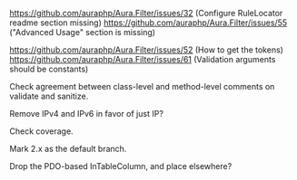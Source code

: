 https://github.com/auraphp/Aura.Filter/issues/32 (Configure RuleLocator readme section missing)
https://github.com/auraphp/Aura.Filter/issues/55 ("Advanced Usage" section is missing)

https://github.com/auraphp/Aura.Filter/issues/52 (How to get the tokens)
https://github.com/auraphp/Aura.Filter/issues/61 (Validation arguments should be constants)

Check agreement between class-level and method-level comments on validate and sanitize.

Remove IPv4 and IPv6 in favor of just IP?

Check coverage.

Mark 2.x as the default branch.

Drop the PDO-based InTableColumn, and place elsewhere?
